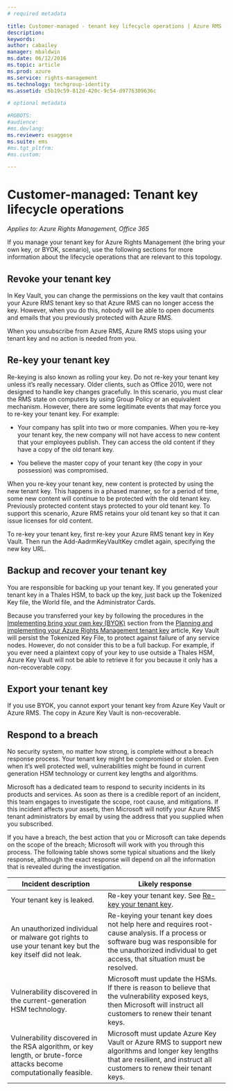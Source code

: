 ```yaml
---
# required metadata

title: Customer-managed - tenant key lifecycle operations | Azure RMS
description:
keywords:
author: cabailey
manager: mbaldwin
ms.date: 06/12/2016
ms.topic: article
ms.prod: azure
ms.service: rights-management
ms.technology: techgroup-identity
ms.assetid: c5b19c59-812d-420c-9c54-d9776309636c

# optional metadata

#ROBOTS:
#audience:
#ms.devlang:
ms.reviewer: esaggese
ms.suite: ems
#ms.tgt_pltfrm:
#ms.custom:

---
```



# Customer-managed: Tenant key lifecycle operations

*Applies to: Azure Rights Management, Office 365*

If you manage your tenant key for Azure Rights Management (the bring your own key, or BYOK, scenario), use the following sections for more information about the lifecycle operations that are relevant to this topology.

## Revoke your tenant key
In Key Vault, you can change the permissions on the key vault that contains your Azure RMS tenant key so that Azure RMS can no longer access the key. However, when you do this, nobody will be able to open documents and emails that you previously protected with Azure RMS.

When you unsubscribe from Azure RMS, Azure RMS stops using your tenant key and no action is needed from you.


## Re-key your tenant key
Re-keying is also known as rolling your key. Do not re-key your tenant key unless it’s really necessary. Older clients, such as Office 2010, were not designed to handle key changes gracefully. In this scenario, you must clear the RMS state on computers by using Group Policy or an equivalent mechanism. However, there are some legitimate events that may force you to re-key your tenant key. For example:

-   Your company has split into two or more companies. When you re-key your tenant key, the new company will not have access to new content that your employees publish. They can access the old content if they have a copy of the old tenant key.

-   You believe the master copy of your tenant key (the copy in your possession) was compromised.

When you re-key your tenant key, new content is protected by using the new tenant key. This happens in a phased manner, so for a period of time, some new content will continue to be protected with the old tenant key. Previously protected content stays protected to your old tenant key. To support this scenario, Azure RMS retains your old tenant key so that it can issue licenses for old content.

To re-key your tenant key, first re-key your Azure RMS tenant key in Key Vault. Then run the Add-AadrmKeyVaultKey cmdlet again, specifying the new key URL.

## Backup and recover your tenant key
You are responsible for backing up your tenant key. If you generated your tenant key in a Thales HSM, to back up the key, just back up the Tokenized Key file, the World file, and the Administrator Cards.

Because you transferred your key by following the procedures in the [Implementing bring your own key (BYOK)](../plan-design/plan-implement-tenant-key.md#implementing-your-azure-rights-management-tenant-key) section from the [Planning and implementing your Azure Rights Management tenant key](../plan-design/plan-implement-tenant-key.md) article, Key Vault will persist the Tokenized Key File, to protect against failure of any service nodes. However, do not consider this to be a full backup. For example, if you ever need a plaintext copy of your key to use outside a Thales HSM, Azure Key Vault will not be able to retrieve it for you because it only has a non-recoverable copy.

## Export your tenant key
If you use BYOK, you cannot export your tenant key from Azure Key Vault or Azure RMS. The copy in Azure Key Vault is non-recoverable. 

## Respond to a breach
No security system, no matter how strong, is complete without a breach response process. Your tenant key might be compromised or stolen. Even when it’s well protected well, vulnerabilities might be found in current generation HSM technology or current key lengths and algorithms.

Microsoft has a dedicated team to respond to security incidents in its products and services. As soon as there is a credible report of an incident, this team engages to investigate the scope, root cause, and mitigations. If this incident affects your assets, then Microsoft will notify your Azure RMS tenant administrators by email by using the address that you supplied when you subscribed.

If you have a breach, the best action that you or Microsoft can take  depends on the scope of the breach; Microsoft will work with you through this process. The following table shows some typical situations and the likely response, although the exact response will depend on all the information that is revealed during the investigation.

|Incident description|Likely response|
|------------------------|-------------------|
|Your tenant key is leaked.|Re-key your tenant key. See [Re-key your tenant key](#re-key-your-tenant-key).|
|An unauthorized individual or malware got rights to use your tenant key but the key itself did not leak.|Re-keying your tenant key does not help here and requires root-cause analysis. If a process or software bug was responsible for the unauthorized individual to get access, that situation must be resolved.|
|Vulnerability discovered in the current-generation HSM technology.|Microsoft must update the HSMs. If there is reason to believe that the vulnerability exposed keys, then Microsoft will instruct all customers to renew their tenant keys.|
|Vulnerability discovered in the RSA algorithm, or key length, or brute-force attacks become computationally feasible.|Microsoft must update Azure Key Vault or Azure RMS to support new algorithms and longer key lengths that are resilient, and instruct all customers to renew their tenant keys.|


